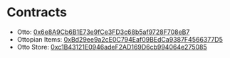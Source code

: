 # Contracts

- Otto: [0x6e8A9Cb6B1E73e9fCe3FD3c68b5af9728F708eB7](https://polygonscan.com/address/0x6e8A9Cb6B1E73e9fCe3FD3c68b5af9728F708eB7)
- Ottopian Items: [0xBd29ee9a2cE0C794Eaf09BEdCa9387F4566377D5](https://polygonscan.com/address/0xBd29ee9a2cE0C794Eaf09BEdCa9387F4566377D5)
- Otto Store: [0xc1B43121E0946adeF2AD169D6cb994064e275085](https://polygonscan.com/address/0xc1B43121E0946adeF2AD169D6cb994064e275085)
